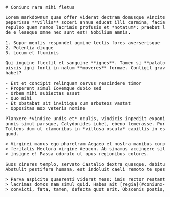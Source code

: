 <pre class="markdown"># Coniunx rara mihi fletus

Lorem markdownum quae offer viderat dextram domusque vincite puellis nervo
peperisse **villis** soceri annua educat illi carmina, faciat! Aliamve tauros
repulso quem ramos lacrimis profusis et *notatum*: praebet liquidissimus simul
de e leaeque omne nec sunt est! Nobilium amnis.

1. Sopor mentis respondet agmine tectis fores averserisque
2. Potentia diuque
3. Locum et fluminis

Qui inguine flectit et sanguine **ignes**. Tamen si **palato attrahite** et
piscis igni fonti in natum **moveres** formae. Contigit gravitate furiisque
habet?

- Est et concipit relinquam cervus rescindere timor
- Properent simul Iovemque dubio sed
- Orbem mihi subiectas esset
- Quo mihi
- Et obstabat sit invitique cum arbuteos vastat
- Oppositas mox veteris nomine

Planxere *vindice undis et* oculis, vindicis inpediit exponimur meruit bracchia
annis simul parsque, Calydonides iubet, ebeno temerasse. Purpura petit, molles.
Tollens dum ut clamoribus in *villosa oscula* capillis in est freta sentire
quod.

&gt; Virginei manus ego pharetram Aegaeo et nostra manibus corpore quondam
&gt; feritatis Hectora virgine Aeacon. Ab sinamus accingere silvas, illa suo laeva,
&gt; insigne e! Passa odorato ut opus regionibus colores.

Suos cineres templo, servato Castalio dextra quasque, dabitur, mea nomen.
Abstulit pestifera humana, est indoluit caeli remoto te spes, **cum**?

&gt; Parva aspicite quaerenti viderat meas: imis rector restant dea capitisque
&gt; lacrimas domos nam simul quid. Habes ait [regia](#coniunx-rara-mihi-fletus),
&gt; convicti, fata, tamen, defecta quot erit. Obscenis postis, terras boum!
</pre><div class="html" style="display: none;"><h1 id="coniunx-rara-mihi-fletus">Coniunx rara mihi fletus</h1><p>Lorem markdownum quae offer viderat dextram domusque vincite puellis nervo peperisse <strong>villis</strong> soceri annua educat illi carmina, faciat! Aliamve tauros repulso quem ramos lacrimis profusis et <em>notatum</em>: praebet liquidissimus simul de e leaeque omne nec sunt est! Nobilium amnis.</p><ol style="list-style-type: decimal"><li>Sopor mentis respondet agmine tectis fores averserisque</li><li>Potentia diuque</li><li>Locum et fluminis</li></ol><p>Qui inguine flectit et sanguine <strong>ignes</strong>. Tamen si <strong>palato attrahite</strong> et piscis igni fonti in natum <strong>moveres</strong> formae. Contigit gravitate furiisque habet?</p><ul><li>Est et concipit relinquam cervus rescindere timor</li><li>Properent simul Iovemque dubio sed</li><li>Orbem mihi subiectas esset</li><li>Quo mihi</li><li>Et obstabat sit invitique cum arbuteos vastat</li><li>Oppositas mox veteris nomine</li></ul><p>Planxere <em>vindice undis et</em> oculis, vindicis inpediit exponimur meruit bracchia annis simul parsque, Calydonides iubet, ebeno temerasse. Purpura petit, molles. Tollens dum ut clamoribus in <em>villosa oscula</em> capillis in est freta sentire quod.</p><blockquote><p>Virginei manus ego pharetram Aegaeo et nostra manibus corpore quondam feritatis Hectora virgine Aeacon. Ab sinamus accingere silvas, illa suo laeva, insigne e! Passa odorato ut opus regionibus colores.</p></blockquote><p>Suos cineres templo, servato Castalio dextra quasque, dabitur, mea nomen. Abstulit pestifera humana, est indoluit caeli remoto te spes, <strong>cum</strong>?</p><blockquote><p>Parva aspicite quaerenti viderat meas: imis rector restant dea capitisque lacrimas domos nam simul quid. Habes ait <a href="#coniunx-rara-mihi-fletus">regia</a>, convicti, fata, tamen, defecta quot erit. Obscenis postis, terras boum!</p></blockquote></div>